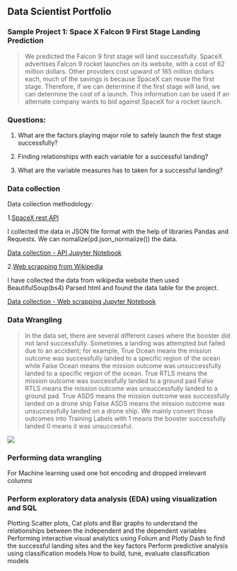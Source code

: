 ## Data Scientist Portfolio

### Sample Project 1: Space X Falcon 9 First Stage Landing Prediction
>We predicted the Falcon 9 first stage will land successfully. SpaceX advertises Falcon 9 rocket launches on its website, with a cost of 62 million dollars.
Other providers cost upward of 165 million dollars each, much of the savings is because SpaceX can reuse the first stage. 
Therefore, if we can determine if the first stage will land, we can determine the cost of a launch. This information can be used if an alternate company wants to bid against SpaceX for a rocket launch.

### Questions:

1. What are the factors playing major role to safely launch the first stage successfully?

2. Finding relationships with each variable for a successful landing?

3. What are the variable measures has to taken for a successful landing?

### Data collection

Data collection methodology:

1.[SpaceX rest API](https://api.spacexdata.com/v4/rockets/)

   I collected the data in JSON file format with the help of libraries Pandas and Requests. We can nomalize(pd.json_normalize()) the data.
   
   [Data collection - API Jupyter Notebook](https://github.com/HariharasudhanRajaguru-DS/IBM_Data-Science-/blob/main/jupyter-labs-spacex-data-collection-api.ipynb)
   
2.[Web scrapping from Wikipedia](https://en.wikipedia.org/w/index.php?title=List_of_Falcon_9_and_Falcon_Heavy_launches&oldid=1027686922)

   I have collected the data from wikipedia website then used BeautifulSoup(bs4) Parsed html and found the data table for the project.
   
   [Data collection - Web scrapping Jupyter Notebook](https://github.com/HariharasudhanRajaguru-DS/IBM_Data-Science-/blob/main/CapstoneProject_Web%20Scraping%20(1).ipynb)
   

### Data Wrangling
>In the data set, there are several different cases where the booster did not land successfully. Sometimes a landing was attempted but failed due to an accident; for example, True Ocean means the mission outcome was successfully landed to a specific region of the ocean while False Ocean means the mission outcome was unsuccessfully landed to a specific region of the ocean. True RTLS means the mission outcome was successfully landed to a ground pad False RTLS means the mission outcome was  unsuccessfully landed to a ground pad. True ASDS means the mission outcome was successfully landed on a drone ship False ASDS means the mission outcome was unsuccessfully landed on a drone ship. We mainly convert those outcomes into Training Labels with 1 means the booster successfully landed 0 means it was unsuccessful.

![](https://github.com/HariharasudhanRajaguru-DS/Hariharasudhan-Rajaguru/blob/main/images/Orbit_image.png)
### Performing data wrangling
For Machine learning used one hot encoding and dropped irrelevant columns 



### Perform exploratory data analysis (EDA) using visualization and SQL
Plotting Scatter plots, Cat plots and Bar graphs to understand the relationships between the independent and the dependent variables
Performing interactive visual analytics using Folium and Plotly Dash to find the successful landing sites and the key factors
Perform predictive analysis using classification models
How to build, tune, evaluate classification models



